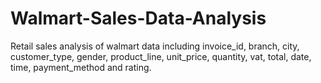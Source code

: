 # Walmart-Sales-Data-Analysis
Retail sales analysis of walmart data including invoice_id, branch, city, customer_type, gender, product_line, unit_price, quantity, vat, total, date, time, payment_method and rating.

